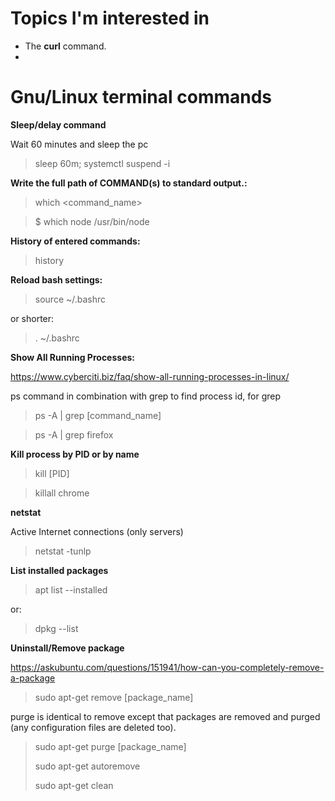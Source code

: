 # Topics I'm interested in

* The **curl** command.
* 


# Gnu/Linux terminal commands

**Sleep/delay command**

Wait 60 minutes and sleep the pc

> sleep 60m; systemctl suspend -i 

**Write the full path of COMMAND(s) to standard output.:**

> which <command_name>

> $ which node
> /usr/bin/node

**History of entered commands:**

> history

**Reload bash settings:**

> source ~/.bashrc

or shorter:

> . ~/.bashrc

**Show All Running Processes:**

https://www.cyberciti.biz/faq/show-all-running-processes-in-linux/

ps command in combination with grep to find process id, for grep

> ps -A | grep [command_name]

> ps -A | grep firefox

**Kill process by PID or by name**

> kill [PID]

> killall chrome

**netstat**

Active Internet connections (only servers)

> netstat -tunlp

**List installed packages**

> apt list --installed

or:

> dpkg --list

**Uninstall/Remove package**

https://askubuntu.com/questions/151941/how-can-you-completely-remove-a-package

> sudo apt-get remove [package_name]

purge is identical to remove except that packages are removed and purged (any configuration files are deleted too).

> sudo apt-get purge [package_name]
> 
> sudo apt-get autoremove
> 
> sudo apt-get clean